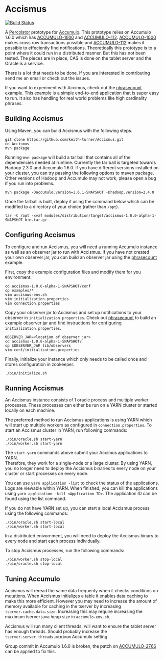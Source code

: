 Accismus
========

[![Build Status](https://travis-ci.org/keith-turner/Accismus.svg?branch=master)](https://travis-ci.org/keith-turner/Accismus)

A [Percolator][2] prototype  for [Accumulo][1].  This prototype relies on 
Accumulo 1.6.0 which has [ACCUMULO-1000][3] and [ACCUMULO-112][5].
[ACCUMULO-1000][3] makes cross row transactions possible and  [ACCUMULO-112][5]
makes it possible to effeciently find notifications.  Theoretically this
prototype is to a point where it could run in a distributed manner.  But this
has not been tested.  The pieces are in place, CAS is done on the tablet server
and the Oracle is a service.  

There is a lot that needs to be done.  If you are interested in contributing
send me an email or check out the issues.

If you want to experiment with Accimus, check out the [phrasecount][7] example.
This example is a simple end-to-end application that is super easy to run.  It
also has handling for real world problems like high cardinality phrases.

Building Accismus
-----------------

Using Maven, you can build Accismus with the following steps.

```
git clone https://github.com/keith-turner/Accismus.git
cd Accismus
mvn package
```

Running `mvn package` will build a tar ball that contains all of the
dependencies needed at runtime.  Currently the tar ball is targeted towards
Hadoop 2.3.0 and Accumulo 1.6.0.  If you have different versions installed on
your cluster, you can try passing the following options to maven package.
Other versions of Hadoop and Accumulo may not work, please open a bug if you
run into problems.

```
mvn package -Daccumulo.version=1.6.1-SNAPSHOT -Dhadoop.version=2.4.0
```

Once the tarball is built, deploy it using the command below which can be modified
to a directory of your choice (rather than `/opt`).

```
tar -C /opt -xvzf modules/distribution/target/accismus-1.0.0-alpha-1-SNAPSHOT-bin.tar.gz
```

Configuring Accismus
--------------------

To configure and run Accismus, you will need a running Accumulo instance as well 
as an observer jar to run with Accismus.  If you have not created your own observer
jar, you can build an observer jar using the [phrasecount][7] example.

First, copy the example configuration files and modify them for you environment.

```
cd accismus-1.0.0-alpha-1-SNAPSHOT/conf
cp examples/* .
vim accismus-env.sh
vim initialization.properties
vim connection.properties
```

Copy your observer jar to Accismus and set up notifications to your observer in
 `initialization.properties`.  Check out [phrasecount][7] to build an example
observer jar and find instructions for configuring `initialization.properties`.

```
OBSERVER_JAR=<location of observer jar>
cd accismus-1.0.0-alpha-1-SNAPSHOT/
cp $OBSERVER_JAR lib/observers
vim conf/initialization.properties
```

Finally, initialize your instance which only needs to be called once and stores
 configuration in zookeeper.

```
./bin/initialize.sh
```

Running Accismus
----------------

An Accismus instance consists of 1 oracle process and multiple worker processes.
These processes can either be run on a YARN cluster or started locally on each
machine.

The preferred method to run Accismus applications is using YARN which will start
up multiple workers as configured in `connection.properties`.  To start an Accismus
cluster in YARN, run following commands:

```
./bin/oracle.sh start-yarn
./bin/worker.sh start-yarn
```

The `start-yarn` commands above submit your Accimus applications to YARN.  
Therefore, they work for a single-node or a large cluster.  By using YARN, you 
no longer need to deploy the Accismus binaries to every node on your cluster or 
start processes on every node.

You can use `yarn application -list` to check the status of the applications. 
Logs are viewable within YARN.  When finished, you can kill the applications
using `yarn application -kill <Application ID>`.  The application ID can be
found using the list command.

If you do not have YARN set up, you can start a local Accismus process using
the following commands:

```
./bin/oracle.sh start-local
./bin/worker.sh start-local
```

In a distributed enivornment, you will need to deploy the Accismus binary to 
every node and start each process individually.

To stop Accismus processes, run the following commands:

```
./bin/worker.sh stop-local
./bin/oracle.sh stop-local
```

Tuning Accumulo
---------------

Accismus will reread the same data frequenty when it checks conditions on
mutations.   When Accismus initializes a table it enables data caching to make
this more efficient.  However you may need to increase the amount of memory
available for caching in the tserver by increasing `tserver.cache.data.size`.
Increasing this may require increasing the maximum tserver java heap size in
`accumulo-env.sh`.  

Accismus will run many client threads, will want to ensure the tablet server
has enough threads.  Should probably increase the
`tserver.server.threads.minimum` Accumulo setting.

Group commit in Accumulo 1.6.0 is broken, the patch on [ACCUMULO-2766][8] can
be applied to fix this.  


[1]: http://accumulo.apache.org
[2]: http://research.google.com/pubs/pub36726.html
[3]: https://issues.apache.org/jira/browse/ACCUMULO-1000
[5]: https://issues.apache.org/jira/browse/ACCUMULO-112
[7]: https://github.com/keith-turner/phrasecount
[8]: https://issues.apache.org/jira/browse/ACCUMULO-2766

